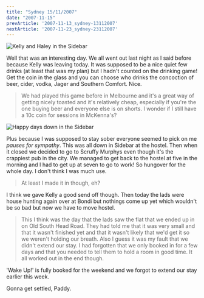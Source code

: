 ```yaml
---
title: "Sydney 15/11/2007"
date: "2007-11-15"
prevArticle: '2007-11-13_sydney-13112007'
nextArticle: '2007-11-23_sydney-23112007'
---
```

![Kelly and Haley in the Sidebar](/images/20071115_005054_australia_paddy_0071.jpg "Kelly and Haley in the Sidebar")

Well that was an interesting day. We all went out last night as I said before because Kelly was leaving today. It was supposed to be a nice quiet few drinks (at least that was my plan) but I hadn't counted on the drinking game! Get the coin in the glass and you can choose who drinks the concoction of beer, cider, vodka, Jager and Southern Comfort. Nice. 
> We had played this game before in Melbourne and it's a great way of getting nicely toasted and it's relatively cheap, especially if you're the one buying beer and everyone else is on shorts. I wonder if I still have a 10c coin for sessions in McKenna's?

![Happy days down in the Sidebar](/images/PB150309.JPG "Happy days down in the Sidebar")

Plus because I was supposed to stay sober everyone seemed to pick on me *pauses for sympathy*. This was all down in Sidebar at the hostel. Then when it closed we decided to go to Scruffy Murphys even though it's the crappiest pub in the city. We managed to get back to the hostel at five in the morning and I had to get up at seven to go to work! So hungover for the whole day. I don't think I was much use. 
> At least I made it in though, eh?

I think we gave Kelly a good send off though. Then today the lads were house hunting again over at Bondi but nothings come up yet which wouldn't be so bad but now we have to move hostel. 
> This I think was the day that the lads saw the flat that we ended up in on Old South Head Road. They had told me that it was very small and that it wasn't finished yet and that it wasn't likely that we'd get it so we weren't holding our breath. Also I guess it was my fault that we didn't extend our stay. I had forgotten that we only booked in for a few days and that you needed to tell them to hold a room in good time. It all worked out in the end though.

'Wake Up!' is fully booked for the weekend and we forgot to extend our stay earlier this week.

Gonna get settled,
Paddy.
